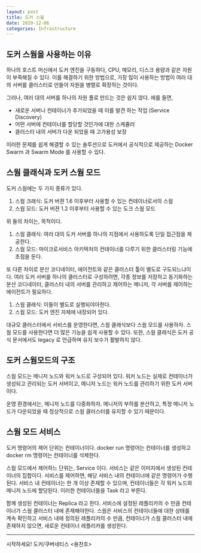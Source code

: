 ```yaml
---
layout: post
title: 도커 스웜
date: 2020-12-06
categories: Infrastructure
---
```


## 도커 스웜을 사용하는 이유

하나의 호스트 머신에서 도커 엔진을 구동하다, CPU, 메모리, 디스크 용량과 같은 자원이 부족해질 수 있다.
이를 해결하기 위한 방법으로, 가장 많이 사용하는 방법이 여러 대의 서버를 클러스터로 만들어 자원을 병렬로 확장하는 것이다.

그러나, 여러 대의 서버를 하나의 자원 풀로 만드는 것은 쉽지 않다.
에를 들면,

- 새로운 서버나 컨테이너가 추가되었을 때 이를 발견 하는 작업 (Service Discovery)
- 어떤 서버에 컨테이너를 할당할 것인가에 대한 스케쥴러
- 클러스터 내의 서버가 다운 되었을 때 고가용성 보장

이러한 문제를 쉽게 해결할 수 있는 솔루션으로 도커에서 공식적으로 제공하는 Docker Swarm 과 Swarm Mode 를 사용할 수 있다.

## 스웜 클래식과 도커 스웜 모드

도커 스웜에는 두 가지 종류가 있다.

1. 스웜 크래식: 도커 버젼 1.6 이후부터 사용할 수 있는 컨테이너로서의 스웜
2. 스웜 모드: 도커 버젼 1.2 이후부터 사용할 수 있는 도크 스웜 모드

위 둘의 차이는, 목적이다.

1. 스웜 클래식: 여러 대의 도커 서버를 하나의 지점에서 사용하도록 단일 접근점을 제공한다.
2. 스웜 모드: 마이크로서비스 아키텍처의 컨테이너를 다루기 위한 클러스터링 기능에 초점을 둔다.

또 다른 차이로 분산 코디네이터, 에이전트와 같은 클러스터 툴이 별도로 구도되느냐이다.
여러 도커 서버를 하나의 클러스터로 구성하려면, 각종 정보를 저장하고 동기화하는 분산 코디네이터, 클러스터 내의 서버를 관리하고 제어하는 메니저, 각 서버를 제어하는 에이전트가 필요하다.

1. 스웜 클래식: 이들이 별도로 실행되야아한다.
2. 스웜 모드: 도커 엔진 자체에 내장되어 있다.

대규모 클러스터에서 서비스를 운영한다면, 스웜 클래식보다 스웜 모드를 사용하자.
스웜 모드를 사용한다면 더 많은 기능을 쉽게 사용할 수 있다.
또한, 스웜 클래식은 도커 공식 문서에서도 legacy 로 언급하며 유지 보수가 활발하지 않다.

## 도커 스웜모드의 구조

스웜 모드는 메니저 노드와 워커 노드로 구성되어 있다.
워커 노드는 실제로 컨테이너가 생성되고 관리되는 도커 서버이고, 메니저 노드는 워커 노드를 관리하기 위한 도커 서버이다.

운영 환경에서는, 메니저 노드를 다중화하자.
메니저의 부하를 분산하고, 특정 메니저 노드가 다운되었을 때 정상적으로 스웜 클러스터를 유지할 수 있기 때문이다.

## 스웜 모드 서비스

도커 명령어의 제어 단위는 컨테이너이다.
docker run 명령어는 컨테이너를 생성하고 docker rm 명령어는 컨테이너를 삭제한다.

스웜 모드에서 제어하느 단위는, Service 이다.
서비스는 같은 이미지에서 생성된 컨테이너의 집합이다.
서비스를 제어하면, 해당 서비스 내의 컨테이너에 같은 명령어가 수행된다.
서비스 내 컨테이너는 한 개 이상 존재할 수 있으며, 컨테이너들은 각 워커 노드와 메니저 노드에 할당된다.
이러한 컨테이너들을 Task 라고 부른다.

함께 생성된 컨테이너는 Replica 라고 한다.
서비스에 설정된 레플리카의 수 만큼 컨테이너가 스웜 클러스터 내에 존재해야한다.
스웜은 서비스의 컨테이너들에 대한 상태를 계속 확인하고 서비스 내에 정의된 레플리카의 수 만큼, 컨테이너가 스웜 클러스터 내에 존재하지 않으면, 새로운 컨테이너 레플리카를 생성한다.

---

시작하세요! 도커/쿠버네티스 <용찬호>
